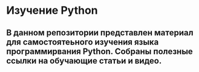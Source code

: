 # Изучение Python

В данном репозитории представлен материал для самостоятеьного изучения языка программирвания Python. 
Собраны полезные ссылки на обучающие статьи и видео. 
---


